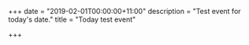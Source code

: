 +++
date = "2019-02-01T00:00:00+11:00"
description = "Test event for today's date."
title = "Today test event"

+++
